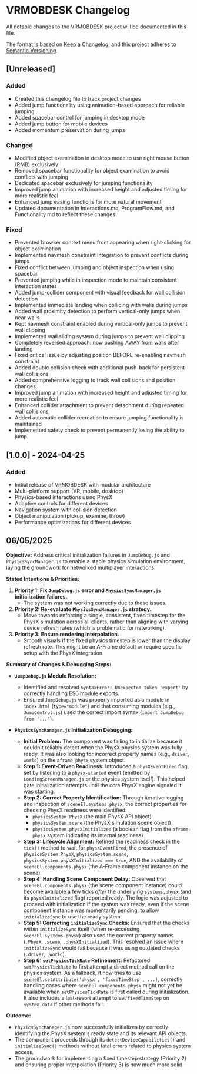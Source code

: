 # VRMOBDESK Changelog

All notable changes to the VRMOBDESK project will be documented in this file.

The format is based on [Keep a Changelog](https://keepachangelog.com/en/1.0.0/),
and this project adheres to [Semantic Versioning](https://semver.org/spec/v2.0.0.html).

## [Unreleased]

### Added
- Created this changelog file to track project changes
- Added jump functionality using animation-based approach for reliable jumping
- Added spacebar control for jumping in desktop mode
- Added jump button for mobile devices
- Added momentum preservation during jumps

### Changed
- Modified object examination in desktop mode to use right mouse button (RMB) exclusively
- Removed spacebar functionality for object examination to avoid conflicts with jumping
- Dedicated spacebar exclusively for jumping functionality
- Improved jump animation with increased height and adjusted timing for more realistic feel
- Enhanced jump easing functions for more natural movement
- Updated documentation in Interactions.md, ProgramFlow.md, and Functionality.md to reflect these changes

### Fixed
- Prevented browser context menu from appearing when right-clicking for object examination
- Implemented navmesh constraint integration to prevent conflicts during jumps
- Fixed conflict between jumping and object inspection when using spacebar
- Prevented jumping while in inspection mode to maintain consistent interaction states
- Added jump-collider component with visual feedback for wall collision detection
- Implemented immediate landing when colliding with walls during jumps
- Added wall proximity detection to perform vertical-only jumps when near walls
- Kept navmesh constraint enabled during vertical-only jumps to prevent wall clipping
- Implemented wall sliding system during jumps to prevent wall clipping
- Completely reversed approach: now pushing AWAY from walls after landing
- Fixed critical issue by adjusting position BEFORE re-enabling navmesh constraint
- Added double collision check with additional push-back for persistent wall collisions
- Added comprehensive logging to track wall collisions and position changes
- Improved jump animation with increased height and adjusted timing for more realistic feel
- Enhanced collider attachment to prevent detachment during repeated wall collisions
- Added automatic collider recreation to ensure jumping functionality is maintained
- Implemented safety check to prevent permanently losing the ability to jump

## [1.0.0] - 2024-04-25

### Added
- Initial release of VRMOBDESK with modular architecture
- Multi-platform support (VR, mobile, desktop)
- Physics-based interactions using PhysX
- Adaptive controls for different devices
- Navigation system with collision detection
- Object manipulation (pickup, examine, throw)
- Performance optimizations for different devices

## 06/05/2025

**Objective:** Address critical initialization failures in `JumpDebug.js` and `PhysicsSyncManager.js` to enable a stable physics simulation environment, laying the groundwork for networked multiplayer interactions.

**Stated Intentions & Priorities:**

1.  **Priority 1: Fix `JumpDebug.js` error and `PhysicsSyncManager.js` initialization failures.**
    *   The system was not working correctly due to these issues.
2.  **Priority 2: Re-evaluate `PhysicsSyncManager.js` strategy.**
    *   Move towards enforcing a single, consistent, fixed timestep for the PhysX simulation across all clients, rather than aligning with varying device refresh rates (which is problematic for networking).
3.  **Priority 3: Ensure rendering interpolation.**
    *   Smooth visuals if the fixed physics timestep is lower than the display refresh rate. This might be an A-Frame default or require specific setup with the PhysX integration.

**Summary of Changes & Debugging Steps:**

*   **`JumpDebug.js` Module Resolution:**
    *   Identified and resolved `SyntaxError: Unexpected token 'export'` by correctly handling ES6 module exports.
    *   Ensured `JumpDebug.js` was properly imported as a module in `index.html` (`type="module"`) and that consuming modules (e.g., `JumpControl.js`) used the correct import syntax (`import JumpDebug from '...'`).

*   **`PhysicsSyncManager.js` Initialization Debugging:**
    *   **Initial Problem:** The component was failing to initialize because it couldn't reliably detect when the PhysX physics system was fully ready. It was also looking for incorrect property names (e.g., `driver`, `world`) on the `aframe-physx` system object.
    *   **Step 1: Event-Driven Readiness:** Introduced a `physXEventFired` flag, set by listening to a `physx-started` event (emitted by `LoadingScreenManager.js` or the physics system itself). This helped gate initialization attempts until the core PhysX engine signaled it was starting.
    *   **Step 2: Correct Property Identification:** Through iterative logging and inspection of `sceneEl.systems.physx`, the correct properties for checking PhysX readiness were identified:
        *   `physicsSystem.PhysX` (the main PhysX API object)
        *   `physicsSystem.scene` (the PhysX simulation scene object)
        *   `physicsSystem.physXInitialized` (a boolean flag from the `aframe-physx` system indicating its internal readiness)
    *   **Step 3: Lifecycle Alignment:** Refined the readiness check in the `tick()` method to wait for `physXEventFired`, the presence of `physicsSystem.PhysX`, `physicsSystem.scene`, `physicsSystem.physXInitialized === true`, AND the availability of `sceneEl.components.physx` (the A-Frame component instance on the scene).
    *   **Step 4: Handling Scene Component Delay:** Observed that `sceneEl.components.physx` (the scene component instance) could become available a few ticks *after* the underlying `systems.physx` (and its `physXInitialized` flag) reported ready. The logic was adjusted to proceed with initialization if the *system* was ready, even if the scene component instance was momentarily pending, to allow `initializeSync` to use the ready system.
    *   **Step 5: Correcting `initializeSync` Checks:** Ensured that the checks *within* `initializeSync` itself (when re-accessing `sceneEl.systems.physx`) also used the correct property names (`.PhysX`, `.scene`, `.physXInitialized`). This resolved an issue where `initializeSync` would fail because it was using outdated checks (`.driver`, `.world`).
    *   **Step 6: `setPhysicsTickRate` Refinement:** Refactored `setPhysicsTickRate` to first attempt a direct method call on the physics system. As a fallback, it now tries to use `sceneEl.setAttribute('physx', 'fixedTimeStep', ...)`, correctly handling cases where `sceneEl.components.physx` might not yet be available when `setPhysicsTickRate` is first called during initialization. It also includes a last-resort attempt to set `fixedTimeStep` on `system.data` if other methods fail.

**Outcome:**

*   `PhysicsSyncManager.js` now successfully initializes by correctly identifying the PhysX system's ready state and its relevant API objects.
*   The component proceeds through its `detectDeviceCapabilities()` and `initializeSync()` methods without fatal errors related to physics system access.
*   The groundwork for implementing a fixed timestep strategy (Priority 2) and ensuring proper interpolation (Priority 3) is now much more solid.

